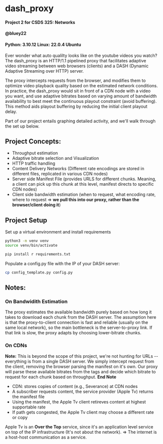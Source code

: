 # dash_proxy
#### Project 2 for CSDS 325: Networks
#### @bluey22
#### Python: 3.10.12 Linux: 22.0.4 Ubuntu

Ever wonder what auto qualilty looks like on the youtube videos you watch? The dash_proxy is an HTTP/1.1 pipelined proxy that facilitates adaptive video streaming between web browsers (clients) and a DASH (Dynamic Adaptive Streaming over HTTP) server. 

The proxy intercepts requests from the browser, and modifies them to optimize video playback quality based on the estimated network conditions. In practice, the dash_proxy would sit in front of a CDN node with a video you want, and use adaptive bitrates based on varying amount of bandwidth availability to best meet the continuous playout constraint (avoid buffering). This method aids playout buffering by reducing the initial client playout delay.

Part of our project entails graphing detailed activity, and we'll walk through the set up below.

## Project Concepts:
- Throughput estimation
- Adaptive bitrate selection and Visualization
- HTTP traffic handling
- Content Delivery Networks (Different rate encodings are stored in different files, replicated in various CDN nodes)
- Server side Manifest File (provides URLS for different chunks. Meaning, a client can pick up this chunk at this level, manifest directs to specific CDN nodes)
- Client side bandwidth estimation (when to request, what encoding rate, where to request => **we pull this into our proxy, rather than the browser/client doing it**)

## Project Setup
Set up a virtual environment and install requirements
```bash
python3 -m venv venv
source venv/bin/activate

pip install r requirements.txt
```

Populate a config.py file with the IP of your DASH server:
```bash
cp config_template.py config.py
```

## Notes:
### On Bandwidith Estimation
The proxy estimates the available bandwidth purely based on how long it takes to download each chunk from the DASH server. The assumption here is that the proxy-to-client connection is fast and reliable (usually on the same local network), so the main bottleneck is the server-to-proxy link. If that link is slow, the proxy adapts by choosing lower-bitrate chunks.

### On CDNs
**Note:** 
This is beyond the scope of this project, we're not hunting for URLs -- everything is from a single DASH server. We simply intercept request from the client, removing the browser parsing the manifest on it's own. Our proxy will parse these available bitrates from the <Representation> tags and decide which bitrate to request for each chunk based on throughput. 
**End Note**

- CDN: stores copies of content (e.g., Severance) at CDN nodes
- A subscriber requests content, the service provider (Apple Tv) returns the manifest file
- Using the manifest, the Apple Tv client retireves content at highest supportable rate
- If path gets congested, the Apple Tv client may choose a different rate or copy

Apple Tv is an **Over the Top** service, since it's an application level service on top of the IP infrastructure (It's not about the network). => The internet is a host-host communication as a service.
